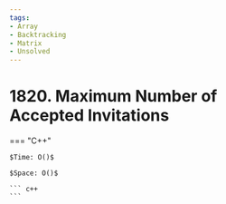 ```yaml
---
tags:
- Array
- Backtracking
- Matrix
- Unsolved
---
```



# 1820. Maximum Number of Accepted Invitations

=== "C++"

    $Time: O()$

    $Space: O()$

    ``` c++
    ```